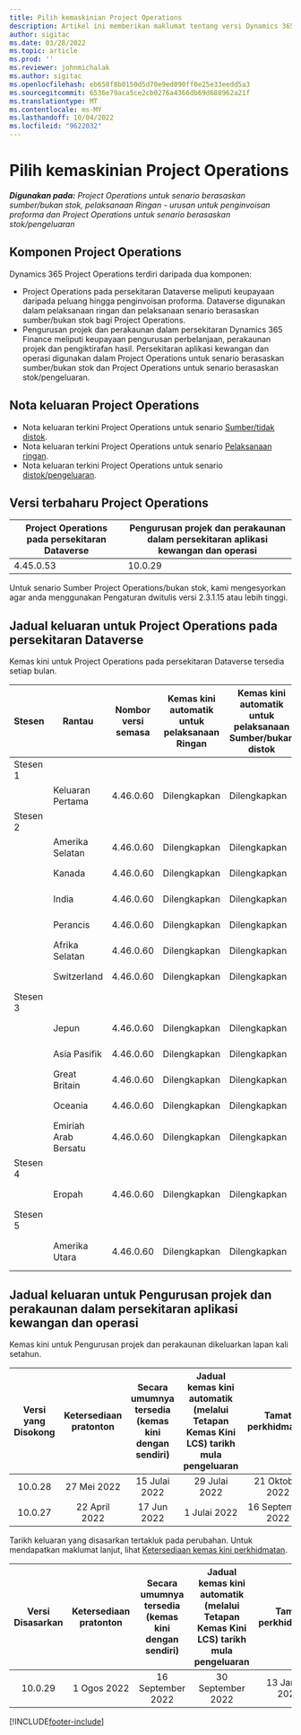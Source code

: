 ```yaml
---
title: Pilih kemaskinian Project Operations
description: Artikel ini memberikan maklumat tentang versi Dynamics 365 Project Operations yang dikeluarkan.
author: sigitac
ms.date: 03/28/2022
ms.topic: article
ms.prod: ''
ms.reviewer: johnmichalak
ms.author: sigitac
ms.openlocfilehash: eb658f8b0150d5d70e9ed090ff0e25e33eedd5a3
ms.sourcegitcommit: 6536e79aca5ce2cb0276a4366db69d688962a21f
ms.translationtype: MT
ms.contentlocale: ms-MY
ms.lasthandoff: 10/04/2022
ms.locfileid: "9622032"
---
```

# <a name="project-operations-updates"></a>Pilih kemaskinian Project Operations

_**Digunakan pada:** Project Operations untuk senario berasaskan sumber/bukan stok, pelaksanaan Ringan - urusan untuk penginvoisan proforma dan Project Operations untuk senario berasaskan stok/pengeluaran_



## <a name="project-operations-components"></a>Komponen Project Operations

Dynamics 365 Project Operations terdiri daripada dua komponen:

- Project Operations pada persekitaran Dataverse meliputi keupayaan daripada peluang hingga penginvoisan proforma. Dataverse digunakan dalam pelaksanaan ringan dan pelaksanaan senario berasaskan sumber/bukan stok bagi Project Operations.
- Pengurusan projek dan perakaunan dalam persekitaran Dynamics 365 Finance meliputi keupayaan pengurusan perbelanjaan, perakaunan projek dan pengiktirafan hasil. Persekitaran aplikasi kewangan dan operasi digunakan dalam Project Operations untuk senario berasaskan sumber/bukan stok dan Project Operations untuk senario berasaskan stok/pengeluaran.

## <a name="project-operations-release-notes"></a>Nota keluaran Project Operations
- Nota keluaran terkini Project Operations untuk senario [Sumber/tidak distok](whats-new-july-2022-resource-based.md).
- Nota keluaran terkini Project Operations untuk senario [Pelaksanaan ringan](../pro/whats-new/whats-new-july-2022-lite.md).
- Nota keluaran terkini Project Operations untuk senario [distok/pengeluaran](../prod-pma/whats-new/whats-new-jul-2022-stocked.md).

## <a name="project-operations-latest-version"></a>Versi terbaharu Project Operations

| Project Operations pada persekitaran Dataverse | Pengurusan projek dan perakaunan dalam persekitaran aplikasi kewangan dan operasi | 
| --- | --- |
| 4.45.0.53 | 10.0.29 |

Untuk senario Sumber Project Operations/bukan stok, kami mengesyorkan agar anda menggunakan Pengaturan dwitulis versi 2.3.1.15 atau lebih tinggi.

## <a name="release-schedule-for-project-operations-on-dataverse-environment"></a>Jadual keluaran untuk Project Operations pada persekitaran Dataverse

Kemas kini untuk Project Operations pada persekitaran Dataverse tersedia setiap bulan. 

| Stesen | Rantau | Nombor versi semasa | Kemas kini automatik untuk pelaksanaan Ringan | Kemas kini automatik untuk pelaksanaan Sumber/bukan distok | Nombor versi seterusnya | Versi seterusnya tersedia secara am |
|-----------|-----------------------|-----------------|--------------------|---------------------|---------------------|---------------------|
| Stesen 1 |   &nbsp;              |    &nbsp;       | &nbsp;             |      &nbsp;         |      &nbsp;         |      &nbsp;         |
|   &nbsp;  | Keluaran Pertama         |  4.46.0.60      | Dilengkapkan           | Dilengkapkan            | TBD                 | 07 Oktober 2022      |
| Stesen 2 |   &nbsp;              |    &nbsp;       | &nbsp;             |      &nbsp;         |      &nbsp;         |      &nbsp;         |
|   &nbsp;  | Amerika Selatan         |  4.46.0.60      | Dilengkapkan           | Dilengkapkan            | TBD                 | 14 Oktober 2022       |
|   &nbsp;  | Kanada                |  4.46.0.60      | Dilengkapkan           | Dilengkapkan            | TBD                 | 14 Oktober 2022       |
|   &nbsp;  | India                 |  4.46.0.60      | Dilengkapkan           | Dilengkapkan            | TBD                 | 14 Oktober 2022       |
|   &nbsp;  | Perancis                |  4.46.0.60      | Dilengkapkan           | Dilengkapkan            | TBD                 | 14 Oktober 2022       |
|   &nbsp;  | Afrika Selatan          |  4.46.0.60      | Dilengkapkan           | Dilengkapkan            | TBD                 | 14 Oktober 2022       |
|   &nbsp;  | Switzerland           |  4.46.0.60      | Dilengkapkan           | Dilengkapkan            | TBD                 | 14 Oktober 2022       |
| Stesen 3 |      &nbsp;           |     &nbsp;      |     &nbsp;         |      &nbsp;         |      &nbsp;         |      &nbsp;         |
|   &nbsp;  | Jepun                 |  4.46.0.60      | Dilengkapkan      | Dilengkapkan       | TBD                 | 21 Oktober 2022       |
|   &nbsp;  | Asia Pasifik          |  4.46.0.60      | Dilengkapkan      | Dilengkapkan       | TBD                 | 21 Oktober 2022       |
|   &nbsp;  | Great Britain         |  4.46.0.60      | Dilengkapkan      | Dilengkapkan       | TBD                 | 21 Oktober 2022       |
|   &nbsp;  | Oceania               |  4.46.0.60      | Dilengkapkan      | Dilengkapkan       | TBD                 | 21 Oktober 2022       |
|   &nbsp;  | Emiriah Arab Bersatu  |  4.46.0.60      | Dilengkapkan      | Dilengkapkan       | TBD                 | 21 Oktober 2022       |
| Stesen 4 |     &nbsp;            |     &nbsp;      |     &nbsp;         |      &nbsp;         |      &nbsp;         |      &nbsp;         |
|   &nbsp;  | Eropah                |  4.46.0.60      | Dilengkapkan           | Dilengkapkan            | TBD           | 28 Oktober 2022       |
| Stesen 5 |     &nbsp;            |     &nbsp;      |     &nbsp;         |      &nbsp;         |      &nbsp;         |      &nbsp;         |
|   &nbsp;  | Amerika Utara         |  4.46.0.60      | Dilengkapkan           | Dilengkapkan            | TBD           | 04 November 2022       |

## <a name="release-schedule-for-project-management-and-accounting-in-the-finance-and-operations-apps-environment"></a>Jadual keluaran untuk Pengurusan projek dan perakaunan dalam persekitaran aplikasi kewangan dan operasi

Kemas kini untuk Pengurusan projek dan perakaunan dikeluarkan lapan kali setahun.

|Versi yang Disokong| Ketersediaan pratonton | Secara umumnya tersedia (kemas kini dengan sendiri) | Jadual kemas kini automatik (melalui Tetapan Kemas Kini LCS) tarikh mula pengeluaran |   Tamat perkhidmatan   |
|:---------------:|:---------------------------:|:---------------------------------:|:--------------------------------------------------------------------:|:------------------:|
|     10.0.28     |      27 Mei 2022           |        15 Julai 2022              |                          29 Julai 2022                               | 21 Oktober 2022   |
|     10.0.27     |      22 April 2022         |        17 Jun 2022              |                          1 Julai 2022                                | 16 September 2022 |

Tarikh keluaran yang disasarkan tertakluk pada perubahan. Untuk mendapatkan maklumat lanjut, lihat [Ketersediaan kemas kini perkhidmatan](/dynamics365/fin-ops-core/fin-ops/get-started/public-preview-releases?toc=%2fdynamics365%2ffinance%2ftoc.json).

|Versi Disasarkan | Ketersediaan pratonton | Secara umumnya tersedia (kemas kini dengan sendiri) | Jadual kemas kini automatik (melalui Tetapan Kemas Kini LCS) tarikh mula pengeluaran |   Tamat perkhidmatan   |
|:---------------:|:---------------------------:|:---------------------------------:|:--------------------------------------------------------------------:|:------------------:|
|     10.0.29     |      1 Ogos 2022         |       16 September 2022          |                        30 September 2022                            | 13 Januari 2023   |

[!INCLUDE[footer-include](../includes/footer-banner.md)]
